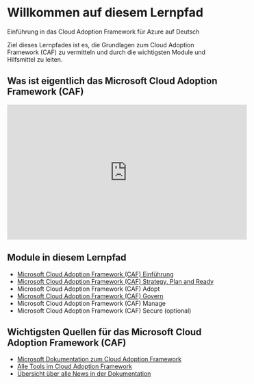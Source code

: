 # Willkommen auf diesem Lernpfad

Einführung in das Cloud Adoption Framework für Azure auf Deutsch

Ziel dieses Lernpfades ist es, die Grundlagen zum Cloud Adoption Framework (CAF) zu vermitteln und durch die wichtigsten Module und Hilfsmittel zu leiten.

## Was ist eigentlich das Microsoft Cloud Adoption Framework (CAF)

<p align="center">
<iframe width="560" height="315" src="https://www.youtube-nocookie.com/embed/cTUjrf5lhyc" title="CAF Einführung - Teaser" frameborder="0" allow="accelerometer; autoplay; clipboard-write; encrypted-media; gyroscope; picture-in-picture" allowfullscreen></iframe>
</p>

## Module in diesem Lernpfad

- [Microsoft Cloud Adoption Framework (CAF) Einführung](modul1.md)
- [​Microsoft Cloud Adoption Framework (CAF) Strategy, Plan and Ready](modul2.md)
- Microsoft Cloud Adoption Framework (CAF) Adopt
- [Microsoft Cloud Adoption Framework (CAF) Govern](modul4.md)
- Microsoft Cloud Adoption Framework (CAF) Manage
- Microsoft Cloud Adoption Framework (CAF) Secure (optional)

## Wichtigsten Quellen für das Microsoft Cloud Adoption Framework (CAF)

- [Microsoft Dokumentation zum Cloud Adoption Framework](https://aka.ms/CAF)
- [Alle Tools im Cloud Adoption Framework](https://docs.microsoft.com/azure/cloud-adoption-framework/resources/tools-templates)
- [Übersicht über alle News in der Dokumentation](https://docs.microsoft.com/azure/cloud-adoption-framework/get-started/whats-new)